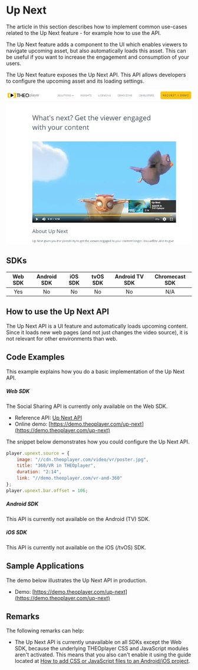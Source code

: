 # Up Next

The article in this section describes how to implement common use-cases related to the Up Next feature - for example how to use the API.

The Up Next feature adds a component to the UI which enables viewers to navigate upcoming asset, but also automatically loads this asset. This can be useful if you want to increase the engagement and consumption of your users.

The Up Next feature exposes the Up Next API. This API allows developers to configure the upcoming asset and its loading settings.

![Up Next](../../assets/img/up-next.PNG "Up Next")

## SDKs

| Web SDK | Android SDK | iOS SDK | tvOS SDK| Android TV SDK | Chromecast SDK |
| :-----: | :---------: | :-----: | :--: | :------------: | :------------: |
|   Yes   |     No     |   No   | No  |      No      |      N/A       |


## How to use the Up Next API

The Up Next API is a UI feature and automatically loads upcoming content. Since it loads new web pages (and not just changes the video source), it is not relevant for other environments than web.

## Code Examples

This example explains how you do a basic implementation of the Up Next API.

##### Web SDK

The Social Sharing API is currently only available on the Web SDK.

- Reference API: [Up Next API](https://docs.portal.theoplayer.com/api-reference/web/theoplayer.player.upnext.md)
- Online demo: [https://demo.theoplayer.com/up-next](https://demo.theoplayer.com/up-next)

The snippet below demonstrates how you could configure the Up Next API.

```js
player.upnext.source = {
    image: "//cdn.theoplayer.com/video/vr/poster.jpg",
    title: "360/VR in THEOplayer",
    duration: "2:14",
    link: "//demo.theoplayer.com/vr-and-360"
};
player.upnext.bar.offset = 106;
```

##### Android SDK

This API is currently not available on the Android (TV) SDK.

##### iOS SDK

This API is currently not available on the iOS (/tvOS) SDK.

## Sample Applications

The demo below illustrates the Up Next API in production.

- Demo: [https://demo.theoplayer.com/up-next](https://demo.theoplayer.com/up-next)

## Remarks

The following remarks can help:

- The Up Next API is currently unavailable on all SDKs except the Web SDK, because the underlying THEOplayer CSS and JavaScript modules aren't activated. This means that you also can't enable it using the guide located at [How to add CSS or JavaScript files to an Android/iOS project](../../faq/01-how-to-add-css-or-javascript-files-to-android-ios.md).

